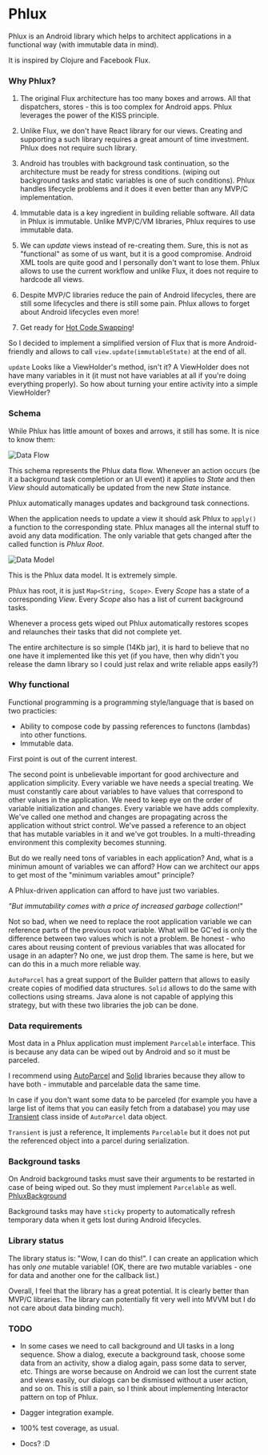 Phlux
=======

Phlux is an Android library which helps to architect applications in a functional way (with immutable data in mind).

It is inspired by Clojure and Facebook Flux.

### Why Phlux?

1. The original Flux architecture has too many boxes and arrows.
All that dispatchers, stores - this is too complex for Android apps.
Phlux leverages the power of the KISS principle.

2. Unlike Flux, we don't have React library for our views.
Creating and supporting a such library requires a great amount of time investment.
Phlux does not require such library.

3. Android has troubles with background task continuation, so the architecture
must be ready for stress conditions.
(wiping out background tasks and static variables is one of such conditions).
Phlux handles lifecycle problems and it does it even better than any MVP/C implementation.

4. Immutable data is a key ingredient in building reliable software.
All data in Phlux is immutable. Unlike MVP/C/VM libraries,
Phlux requires to use immutable data.

5. We can *update* views instead of re-creating them. Sure, this is not as
"functional" as some of us want, but it is a good compromise. Android XML tools
are quite good and I personally don't want to lose them.
Phlux allows to use the current workflow and unlike
Flux, it does not require to hardcode all views.

6. Despite MVP/C libraries reduce the pain of Android lifecycles,
there are still some lifecycles and there is still some pain.
Phlux allows to forget about Android lifecycles even more!

7. Get ready for [Hot Code Swapping](https://www.youtube.com/watch?v=YYin_N6xXxQ&feature=youtu.be&t=37m32s)!

So I decided to implement a simplified version of Flux that
is more Android-friendly and allows to call `view.update(immutableState)`
at the end of all.

`update` Looks like a ViewHolder's method, isn't it?
A ViewHolder does not have many variables in it
(it must not have variables at all if you're doing everything properly).
So how about turning your entire activity into a simple ViewHolder?

### Schema

While Phlux has little amount of boxes and arrows, it still has some. It is nice to know them:

![Data Flow](https://raw.githubusercontent.com/konmik/Phlux/resources/doc/data_flow.png)

This schema represents the Phlux data flow. Whenever an action occurs (be it a background task
completion or an UI event) it applies to *State* and then *View* should automatically
be updated from the new *State* instance.

Phlux automatically manages updates and background task connections.

When the application needs to update a view it should ask Phlux to `apply()` a function to the corresponding state.
Phlux manages all the internal stuff to avoid any data modification. The only variable that gets changed after
the called function is *Phlux Root*.

![Data Model](https://github.com/konmik/Phlux/blob/resources/doc/data_model.png)

This is the Phlux data model. It is extremely simple.

Phlux has root, it is just `Map<String, Scope>`.
Every *Scope* has a state of a corresponding *View*.
Every *Scope* also has a list of current background tasks.

Whenever a process gets wiped out Phlux automatically restores scopes
and relaunches their tasks that did not complete yet.

The entire architecture is so simple (14Kb jar), it is hard to believe that
no one have it implemented like this yet (if you have, then why didn't you release the
damn library so I could just relax and write reliable apps easily?)

### Why functional

Functional programming is a programming style/language that is based on two practicies:

- Ability to compose code by passing references to functons (lambdas) into other functions.
- Immutable data.

First point is out of the current interest.

The second point is unbelievable important for good archivecture and application simplicity.
Every variable we have needs a special treating. We must constantly care about variables to
have values that correspond to other values in the application. We need to keep eye on the
order of variable initialization and changes. Every variable we have adds complexity.
We've called one method and changes are propagating across the application
without strict control. We've passed a reference to an object that has mutable variables
in it and we've got troubles.
In a multi-threading environment this complexity becomes stunning.

But do we really need tons of variables in each application? And, what is a minimun amount
of variables we can afford? How can we architect our apps to get most of the
"minimum variables amout" principle?

A Phlux-driven application can afford to have just two variables.

*"But immutability comes with a price of increased garbage collection!"*

Not so bad, when we need to replace the root application variable we can reference
parts of the previous root variable. What will be GC'ed is only the difference
between two values which is not a problem. Be honest - who cares about reusing
content of previous variables that was allocated for usage in an adapter? No one, we
just drop them. The same is here, but we can do this in a much more reliable way.

`AutoParcel` has a great support of the Builder pattern that allows to easily
create copies of modified data structures. `Solid` allows to do the same with collections
using streams. Java alone is not capable of applying this strategy, but with these two
libraries the job can be done.

### Data requirements

Most data in a Phlux application must implement `Parcelable` interface.
This is because any data can be wiped out by Android and so it must be parceled.

I recommend using
[AutoParcel](https://github.com/frankiesardo/auto-parcel)
and
[Solid](https://github.com/konmik/solid)
libraries because they allow to have both - immutable and parcelable data the same time.

In case if you don't want some data to be parceled (for example you have a large list
of items that you can easily fetch from a database) you may use
[Transient](https://github.com/konmik/Phlux/blob/master/phlux/src/main/java/phlux/Transient.java)
class inside of `AutoParcel` data object.

`Transient` is just a reference, It implements `Parcelable` but it does not put
the referenced object into a parcel during serialization.

### Background tasks

On Android background tasks must save their arguments to be restarted in case of being wiped out.
So they must implement `Parcelable` as well.
[PhluxBackground](https://github.com/konmik/Phlux/blob/master/phlux/src/main/java/phlux/PhluxBackground.java)

Background tasks may have `sticky` property to automatically refresh temporary data when it gets lost during
Android lifecycles.

### Library status

The library status is: "Wow, I can do this!".
I can create an application which has only *one* mutable variable!
(OK, there are *two* mutable variables - one for data and another one for the callback list.)

Overall, I feel that the library has a great potential. It is clearly better than MVP/C libraries.
The library can potentially fit very well into MVVM but I do not care about data binding much).

### TODO

- In some cases we need to call background and UI tasks in a long sequence.
Show a dialog, execute a background task, choose some data from an activity,
show a dialog again, pass some data to server, etc. Things are worse because on Android
we can lost the current state and views easily, our dialogs can be dismissed without a user action, and so on.
This is still a pain, so I think about implementing Interactor pattern on top of Phlux.

- Dagger integration example.

- 100% test coverage, as usual.

- Docs? :D
